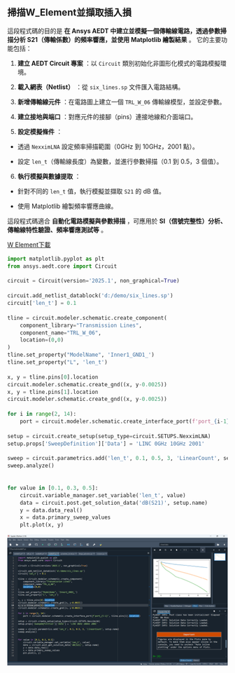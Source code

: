 掃描W_Element並擷取插入損
---
這段程式碼的目的是 **在 Ansys AEDT 中建立並模擬一個傳輸線電路，透過參數掃描分析 S21（傳輸係數）的頻率響應，並使用 Matplotlib 繪製結果** 。
它的主要功能包括：
 
1. **建立 AEDT Circuit 專案** ：以 `Circuit` 類別初始化非圖形化模式的電路模擬環境。
 
2. **載入網表（Netlist）** ：從 `six_lines.sp` 文件匯入電路結構。
 
3. **新增傳輸線元件** ：在電路圖上建立一個 `TRL_W_06` 傳輸線模型，並設定參數。
 
4. **建立接地與端口** ：對應元件的接腳（pins）連接地線和介面端口。
 
5. **設定模擬條件** ： 
  - 透過 `NexximLNA` 設定頻率掃描範圍（0GHz 到 10GHz，2001 點）。
 
  - 設定 `len_t`（傳輸線長度）為變數，並進行參數掃描（0.1 到 0.5，3 個值）。
 
6. **執行模擬與數據提取** ： 
  - 針對不同的 `len_t` 值，執行模擬並擷取 `S21` 的 dB 值。

  - 使用 Matplotlib 繪製頻率響應曲線。

這段程式碼適合 **自動化電路模擬與參數掃描** ，可應用於 **SI（信號完整性）分析、傳輸線特性驗證、頻率響應測試等** 。

[W Element下載](/assets/six_lines.sp)

```python
import matplotlib.pyplot as plt
from ansys.aedt.core import Circuit

circuit = Circuit(version='2025.1', non_graphical=True)

circuit.add_netlist_datablock('d:/demo/six_lines.sp')
circuit['len_t'] = 0.1

tline = circuit.modeler.schematic.create_component(
    component_library="Transmission Lines",
    component_name="TRL_W_06",
    location=(0,0)
)
tline.set_property("ModelName", 'Inner1_GND1_')
tline.set_property("L", 'len_t')

x, y = tline.pins[0].location
circuit.modeler.schematic.create_gnd((x, y-0.0025))
x, y = tline.pins[1].location
circuit.modeler.schematic.create_gnd((x, y-0.0025))

for i in range(2, 14):
    port = circuit.modeler.schematic.create_interface_port(f'port_{i-1}', tline.pins[i].location)

setup = circuit.create_setup(setup_type=circuit.SETUPS.NexximLNA)
setup.props['SweepDefinition']['Data'] = 'LINC 0GHz 10GHz 2001'

sweep = circuit.parametrics.add('len_t', 0.1, 0.5, 3, 'LinearCount', setup.name)
sweep.analyze()


for value in [0.1, 0.3, 0.5]:
    circuit.variable_manager.set_variable('len_t', value)
    data = circuit.post.get_solution_data('dB(S21)', setup.name)
    y = data.data_real()
    x = data.primary_sweep_values
    plt.plot(x, y)
```

![2025-02-26_12-51-28](/assets/2025-02-26_12-51-28.png)